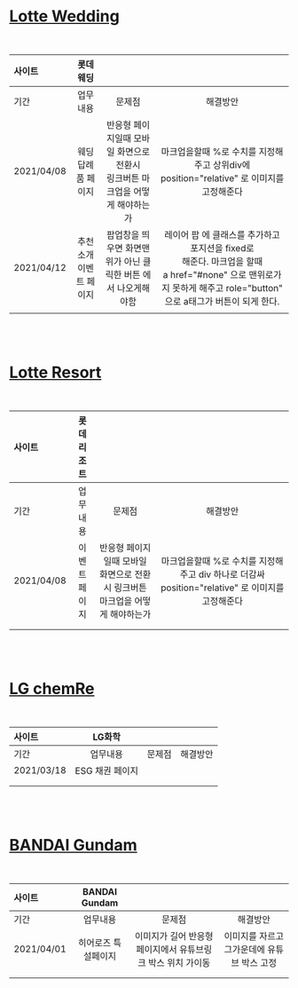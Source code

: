 # [Lotte Wedding](https://wedding.lotteshopping.com/)

<br>
  
| 사이트           |  롯데웨딩             |                              |                         |
| :--   |  :------------:       | :------:                  | :--:       |
| 기간            |   업무내용           |           문제점               |           해결방안         |
| 2021/04/08      | 웨딩 답례품 페이지    |  반응형 페이지일때 모바일 화면으로 전환시<br>  링크버튼 마크업을 어떻게 해야하는가  |  마크업을할때 %로 수치를 지정해주고 상위div에<br>position="relative" 로 이미지를 고정해준다|
| 2021/04/12      | 추천소개 이벤트 페이지 |  팝업창을 띄우면 화면맨위가 아닌 클릭한 버튼 에서 나오게해야함                    |    레이어 팝 에 클래스를 추가하고  포지션을 fixed로<br> 해준다. 마크업을 할때 <br>a href="#none" 으로 맨위로가지 못하게 해주고 role="button" 으로 a태그가 버튼이 되게 한다.                                          |
|                 |                     |                                |                                               |

<br>
<br>


# [Lotte Resort](https://www.lotteresort.com/main/ko/index)

<br>
  
| 사이트           |     롯데리조트       |                                                                               ||
| :--------------  | :-----------:       | :----------:                  |        :--------:                          |
| 기간            |   업무내용           |           문제점               |           해결방안                           |
| 2021/04/08      | 이벤트 페이지        |  반응형 페이지일때 모바일 화면으로 전환시  링크버튼 마크업을 어떻게 해야하는가     |    마크업을할때 %로 수치를 지정해주고 div 하나로 더감싸  position="relative" 로 이미지를 고정해준다|
|                 |                     |                                |                                              |
|                 |                     |                                |                                              |


<br>
<br>

# [LG chemRe  ](https://www.lotteresort.com/main/ko/index)

<br>
  
| 사이트           |  LG화학            |                                                                                 ||
| :------------   | :-----------:       | :-------------------:         |        :-------------:                          |
| 기간            |   업무내용           |           문제점               |           해결방안                              |
| 2021/03/18      | ESG 채권 페이지      |                                |                                                |
|                 |                     |                                |                                                |
|                 |                     |                                |                                                |



<br>
<br>

# [BANDAI Gundam ](https://kr.gundam.info/main.gun)

<br>
  
| 사이트           |  BANDAI Gundam            |                                                                               ||
| :------------   | :-----------:       | :-------------------:         |        :-------------:                            |
| 기간            |   업무내용           |           문제점               |           해결방안                             |
| 2021/04/01      | 히어로즈 특설페이지      |   이미지가 길어 반응형 페이지에서 유튜브링크 박스 위치 가이동   |  이미지를 자르고 그가운데에 유튜브 박스 고정 |
|                 |                     |                                |                                                |
|                 |                     |                                |                                               |



<br>
<br>







